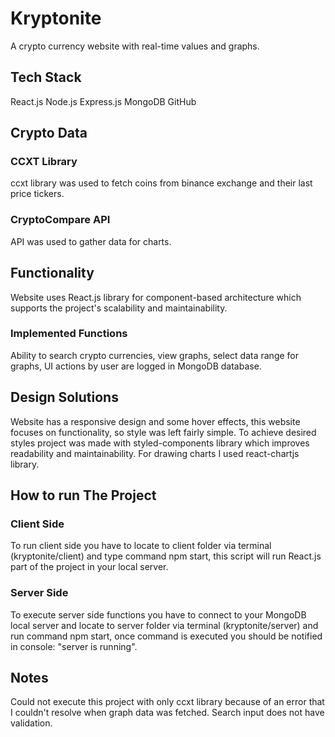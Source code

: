 
# Kryptonite

A crypto currency website with real-time values and graphs.

## Tech Stack

React.js
Node.js
Express.js
MongoDB
GitHub

## Crypto Data

### CCXT Library

ccxt library was used to fetch coins from binance exchange and their last price tickers.

### CryptoCompare API

API was used to gather data for charts.

## Functionality

Website uses React.js library for component-based architecture which supports the project's scalability and maintainability.

### Implemented Functions

Ability to search crypto currencies, view graphs, select data range for graphs, UI actions by user are logged in MongoDB database.

## Design Solutions

Website has a responsive design and some hover effects, this website focuses on functionality, so style was left fairly simple. To achieve desired styles project was made with styled-components library which improves readability and maintainability. For drawing charts I used react-chartjs library.

## How to run The Project

### Client Side

To run client side you have to locate to client folder via terminal (kryptonite/client) and type command npm start, this script will run React.js part of the project in your local server.

### Server Side

To execute server side functions you have to connect to your MongoDB local server and locate to server folder via terminal (kryptonite/server) and run command npm start, once command is executed you should be notified in console: "server is running".

## Notes

Could not execute this project with only ccxt library because of an error that I couldn't resolve when graph data was fetched. Search input does not have validation.






